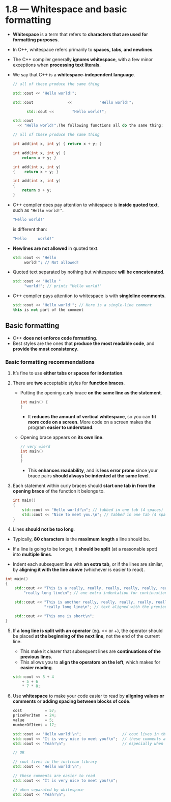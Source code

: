 # 1.8 — Whitespace and basic formatting

- **Whitespace** is a term that refers to **characters that are used for formatting purposes**.

- In C++, whitespace refers primarily to **spaces, tabs, and newlines**. 

- The C++ compiler generally **ignores whitespace**, with a few minor exceptions when **processing text literals**.

- We say that C++ is a **whitespace-independent language**.

  ```cpp
  // all of these produce the same thing
  
  std::cout << "Hello world!";
  
  std::cout               <<            "Hello world!";
  
  		std::cout << 		"Hello world!";
  
  std::cout
  	<< "Hello world!";The following functions all do the same thing:
  ```

  ```cpp
  // all of these produce the same thing
  
  int add(int x, int y) { return x + y; }
  
  int add(int x, int y) {
      return x + y; }
  
  int add(int x, int y)
  {    return x + y; }
  
  int add(int x, int y)
  {
      return x + y;
  }
  ```

- C++ compiler does pay attention to whitespace is **inside quoted text**, such as `"Hello world!"`.

  ```cpp
  "Hello world!"
  ```

  is different than:

  ```cpp
  "Hello     world!"
  ```

- **Newlines are not allowed** in quoted text.

  ```cpp
  std::cout << "Hello
       world!"; // Not allowed!
  ```

- Quoted text separated by nothing but whitespace **will be concatenated**.

  ```cpp
  std::cout << "Hello "
       "world!"; // prints "Hello world!"
  ```

- C++ compiler pays attention to whitespace is with **singleline comments**.

  ```cpp
  std::cout << "Hello world!"; // Here is a single-line comment
  this is not part of the comment
  ```

## Basic formatting

- C++ **does not enforce code formatting**.
- Best styles are the ones that **produce the most readable code**, and **provide the most consistency**.

### Basic formatting recommendations

1. It’s fine to use **either tabs or spaces for indentation**.

2. There are **two** acceptable styles for **function braces**.

   - Putting the opening curly brace **on the same line as the statement**.

     ```cpp
     int main() {
     }
     ```

     - It **reduces the amount of vertical whitespace**, so you can **fit more code on a screen**. More code on a screen makes the program **easier to understand**.

   - Opening brace appears on **its own line**.

     ```cpp
     // very wierd
     int main()
     {
     }
     ```

     - This **enhances readability**, and is **less error prone** since your brace pairs **should always be indented at the same level**.

3. Each statement within curly braces should **start one tab in from the opening brace** of the function it belongs to.

   ```cpp
   int main()
   {
       std::cout << "Hello world!\n"; // tabbed in one tab (4 spaces)
       std::cout << "Nice to meet you.\n"; // tabbed in one tab (4 spaces)
   }
   ```

4. Lines **should not be too long**.

- Typically, **80 characters** is the **maximum length** a line should be.

- If a line is going to be longer, it **should be split** (at a reasonable spot) into **multiple lines**. 

- Indent each subsequent line with **an extra tab**, or if the lines are similar, by **aligning it with the line above** (whichever is easier to read).

```cpp 
int main()
{
    std::cout << "This is a really, really, really, really, really, really, really, "
        "really long line\n"; // one extra indentation for continuation line

    std::cout << "This is another really, really, really, really, really, really, really, "
                 "really long line\n"; // text aligned with the previous line for continuation line

    std::cout << "This one is short\n";
}
```

5. If **a long line is split with an operator** (eg. << or +), the operator should be placed **at the beginning of the next line**, not the end of the current line.

   - This make it clearer that subsequent lines are **continuations of the previous lines**.
   - This allows you to **align the operators on the left**, which makes for **easier reading**.

   ```cpp
   std::cout << 3 + 4
       + 5 + 6
       * 7 * 8;
   ```

6. Use **whitespace** to make your code easier to read by **aligning values or comments** or **adding spacing between blocks of code**.

   ```cpp
   cost          = 57;
   pricePerItem  = 24;
   value         = 5;
   numberOfItems = 17;
   ```

   ```cpp
   std::cout << "Hello world!\n";                  // cout lives in the iostream library
   std::cout << "It is very nice to meet you!\n";  // these comments are easier to read
   std::cout << "Yeah!\n";                         // especially when all lined up
   
   // OR
   
   // cout lives in the iostream library
   std::cout << "Hello world!\n";
   
   // these comments are easier to read
   std::cout << "It is very nice to meet you!\n";
   
   // when separated by whitespace
   std::cout << "Yeah!\n";
   ```